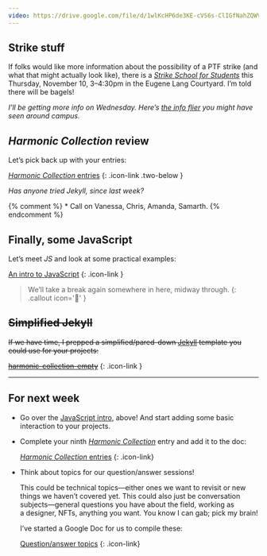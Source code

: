 ```yaml
---
video: https://drive.google.com/file/d/1wlKcHP6de3KE-cVS6s-ClIGfNahZQWV8
---
```




## Strike stuff

If folks would like more information about the possibility of a PTF strike (and what that might actually look like), there is a [*Strike School for Students*](https://www.youarethenewschool.com/strikeschool) this Thursday, November 10, 3–4:30pm in the Eugene Lang Courtyard. I’m told there will be bagels!

*I’ll be getting more info on Wednesday. Here’s [the info flier](https://static1.squarespace.com/static/6338ea3a7bfbe77eb6ccd895/t/63651ba2107f48291d2328bc/1667570594923/Tabling+Flier+for+Students.pdf) you might have seen around campus.*



## *Harmonic Collection* review

Let’s pick back up with your entries:

[*Harmonic Collection* entries](https://docs.google.com/spreadsheets/d/1vXYVnicRUHnczxPCSaqsmmflynnwP22zhES5jFMPKpw/)
{: .icon-link .two-below }

*Has anyone tried Jekyll, since last week?*

{% comment %}
	* Call on Vanessa, Chris, Amanda, Samarth.
{% endcomment %}



## Finally, some JavaScript

Let’s meet *JS* and look at some practical examples:

[An intro to JavaScript](/topic/javascript)
{: .icon-link }



> We’ll take a break again somewhere in here, midway through.
{: .callout icon='🤯' }



## ~~Simplified Jekyll~~

~~If we have time, I prepped a simplified/pared-down [Jekyll](/topic/jekyll-liquid-markdown) template you could use for your projects:~~

[~~harmonic-collection-empty~~](https://github.com/core-interaction/harmonic-collection-empty)
{: .icon-link }



---



## For next week

- Go over the [JavaScript intro](/topic/javascript), above! And start adding some basic interaction to your projects.

- Complete your ninth [*Harmonic Collection*](/project/harmonic) entry and add it to the doc:

	[*Harmonic Collection* entries](https://docs.google.com/spreadsheets/d/1vXYVnicRUHnczxPCSaqsmmflynnwP22zhES5jFMPKpw/)
	{: .icon-link}

- Think about topics for our question/answer sessions!

	This could be technical topics—either ones we want to revisit or new things we haven’t covered yet. This could also just be conversation subjects—general questions you have about the field, working as a designer, NFTs, anything you want. You know I can gab; pick my brain!

	I’ve started a Google Doc for us to compile these:

	[Question/answer topics](https://docs.google.com/document/d/1IdMqedbkML7rV0IDNJpoD7crETtXLkIEY8Y21U0AuBg)
	{: .icon-link}
